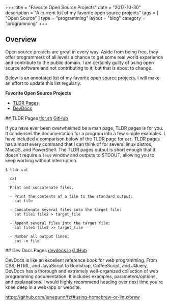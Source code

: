 +++
title = "Favorite Open Source Projects"
date = "2017-10-30"
description = "A current list of my favorite open source projects"
tags = [ "Open Source" ]
type = "programming"
layout = "blog"
category = "programming"
+++

## Overview 

Open source projects are great in every way. Aside from being free, they offer programmers of all levels a chance to get some real world experience and contribute to the public domain. I am certainly guilty of using open source software and not contributing to it, but that is about to change.

Below is an annotated list of my favorite open source projects. I will make an effort to update this list regularly.

**Favorite Open Source Projects**
- <a href="#tldrpages">TLDR Pages</a>  
- <a href="#devdocs">DevDocs</a>

<a name="tldrpages">
## TLDR Pages
<a href="http://tldr.sh/" target="_blank">tldr.sh</a>  
<a href="https://github.com/tldr-pages/tldr" target="_blank">GitHub</a>

If you have ever been overwhelmed be a man page, TLDR pages is for you. It condenses the documentation for a program into a few simple examples. I have included a comparison below of the TLDR page for `cat`. TLDR pages has almost every command that I can think of for several linux distros, MacOS, and PowerShell. The TLDR pages output is short enough that it doesn't require a `less` window and outputs to STDOUT, allowing you to keep working without interruption.

```
$ tldr cat

  cat

  Print and concatenate files.

  - Print the contents of a file to the standard output:
    cat file

  - Concatenate several files into the target file:
    cat file1 file2 > target_file

  - Append several files into the target file:
    cat file1 file2 >> target_file

  - Number all output lines:
    cat -n file
```

<a name="devdocs">
## Dev Docs Pages
<a href="http://devdocs.io/" target="_blank">devdocs.io</a>  
<a href="https://github.com/Thibaut/devdocs" target="_blank">GitHub</a>

DevDocs is like an excellent reference book for web programming. From CSS, HTML, and JavaScript to Bootstrap, CoffeeScript, and JQuery, DevDocs has a thorough and extremely well-organized collection of web programming documentation. It includes examples, parameters/options, and explanations. I would highly recommend heading over next time you're knee deep in a web-app or website.

https://github.com/junegunn/fzf#using-homebrew-or-linuxbrew